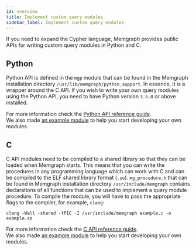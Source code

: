 ```yaml
---
id: overview
title: Implement custom query modules
sidebar_label: Implement custom query modules
---
```


If you need to expand the Cypher language, Memgraph provides public APIs for
writing custom query modules in Python and C. 

## Python

Python API is defined in the `mgp` module that can be found in the Memgraph
installation directory `/usr/lib/memgraph/python_support`. In essence, it is a
wrapper around the C API. If you wish to write your own query modules using the
Python API, you need to have Python version `3.5.0` or above installed.

For more information check the [Python API reference guide](python-api).<br/>
We also made [an example module](custom-query-module-example#python-api) to help you start developing your own modules. 

## C

C API modules need to be compiled to a shared library so that they can be loaded
when Memgraph starts. This means that you can write the procedures in any
programming language which can work with C and can be compiled to the ELF shared
library format (`.so`). `mg_procedure.h` that can be found in Memgraph
installation directory `/usr/include/memgraph` contains declarations of all
functions that can be used to implement a query module procedure. 
To compile the module, you will have to pass the appropriate flags to the
compiler, for example, `clang`:

```plaintext
clang -Wall -shared -fPIC -I /usr/include/memgraph example.c -o example.so
```

For more information check the [C API reference guide](c-api).<br/>
We also made [an example module](custom-query-module-example#c-api) to help you start developing your own modules. 


